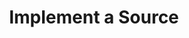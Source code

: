 ---
type: "docs"
title: "Implement a Source"
linkTitle: "Implement a Source"
weight: 10
description: >
    Implementing a Custom Source
---